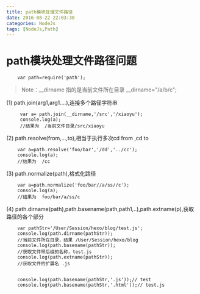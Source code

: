 ```yaml
---
title: path模块处理文件路径
date: 2016-08-22 22:03:30
categories: NodeJs
tags: [NodeJs,Path]
---
```


# path模块处理文件路径问题

```  
	var path=require('path'); 
```


> Note：__dirname  指的是当前文件所在目录
> __dirname="/a/b/c";


(1) path.join(arg1,arg1....),连接多个路径字符串


```
	 var a= path.join(__dirname,'/src','/xiaoyu');
	 console.log(a);
	 //结果为  /当前文件目录/src/xiaoyu
```
<!-- more -->

(2) path.resolve(from,...,to),相当于执行多次cd from ,cd to


```
	var a=path.resolve('foo/bar','/dd','../cc');
	console.log(a);
	//结果为  /cc
```

(3) path.normalize(path),格式化路径


```
	var a=path.normalize('foo/bar//a/ss//c');
	console.log(a);
	//结果为  foo/bar/a/ss/c
```

(4) path.dirname(path),path.basename(path,path1,..),path.extname(p),获取路径的各个部分


```
	var pathStr='/User/Session/hexo/blog/test.js';
	console.log(path.dirname(pathStr));
	//当前文件所在目录，结果 /User/Session/hexo/blog 
	console.log(path.basename(pathStr));
	//获取文件带后缀的名称，test.js
	console.log(path.extname(pathStr));
	//获取文件的扩展名 .js	
	
	
	console.log(path.basename(pathStr,'.js'));// test
	console.log(path.basename(pathStr,'.html'));// test.js
```


